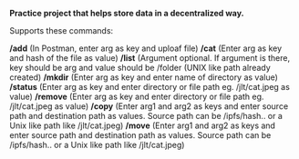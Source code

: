 <b>Practice project that helps store data in a decentralized way.</b>

Supports these commands:

<b>/add</b> (In Postman, enter arg as key and uploaf file)
<b>/cat</b> (Enter arg as key and hash of the file as value)
<b>/list</b> (Argument optional. If argument is there, key should be arg and value should be /folder (UNIX like path already    created)
<b>/mkdir</b> (Enter arg as key and enter name of directory as value)
<b>/status</b> (Enter arg as key and enter directory or file path eg. /jlt/cat.jpeg as value)
<b>/remove</b>  (Enter arg as key and enter directory or file path eg. /jlt/cat.jpeg as value)
<b>/copy</b>  (Enter arg1 and arg2 as keys and enter source path and destination path as values. Source path can be /ipfs/hash.. or a Unix like path like /jlt/cat.jpeg)
<b>/move</b>  (Enter arg1 and arg2 as keys and enter source path and destination path as values. Source path can be /ipfs/hash.. or a Unix like path like /jlt/cat.jpeg)

